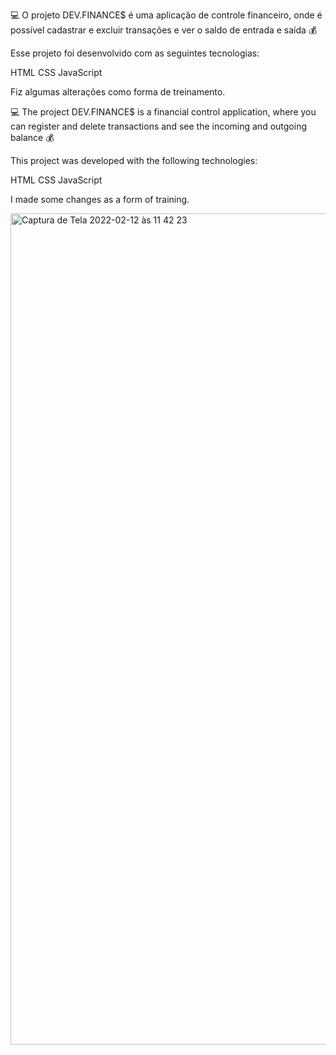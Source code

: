💻 O projeto DEV.FINANCE$ é uma aplicação de controle financeiro, onde é possível cadastrar e excluir transações e ver o saldo de entrada e saída 💰

Esse projeto foi desenvolvido com as seguintes tecnologias:

HTML CSS JavaScript

Fiz algumas alterações como forma de treinamento.

💻 The project DEV.FINANCE$ is a financial control application, where you can register and delete transactions and see the incoming and outgoing balance 💰

This project was developed with the following technologies:

HTML CSS JavaScript

I made some changes as a form of training.

<img width="1330" alt="Captura de Tela 2022-02-12 às 11 42 23" src="https://user-images.githubusercontent.com/61237811/153716194-893eda95-099b-4875-b671-d849c1624880.png">
